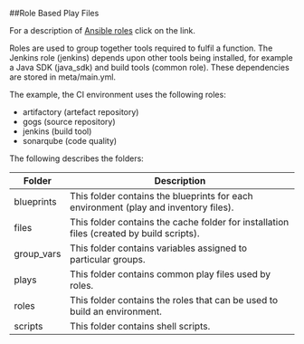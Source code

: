 ##Role Based Play Files

For a description of [Ansible roles](http://docs.ansible.com/ansible/playbooks_roles.html) click on the link.

Roles are used to group together tools required to fulfil a function.  The Jenkins role
(jenkins) depends upon other tools being installed, for example a Java SDK (java_sdk) and build tools (common role).  These dependencies are stored in meta/main.yml.

The example, the CI environment uses the following roles:

- artifactory (artefact repository)
- gogs (source repository)
- jenkins (build tool)
- sonarqube (code quality)


The following describes the folders:

| Folder | Description |
|--------|--------|
| blueprints |This folder contains the blueprints for each environment (play and inventory files). |
| files |This folder contains the cache folder for installation files (created by build scripts). |
| group_vars |This folder contains variables assigned to particular groups. |
| plays | This folder contains common play files used by roles. |
| roles | This folder contains the roles that can be used to build an environment. |
| scripts | This folder contains shell scripts. |
